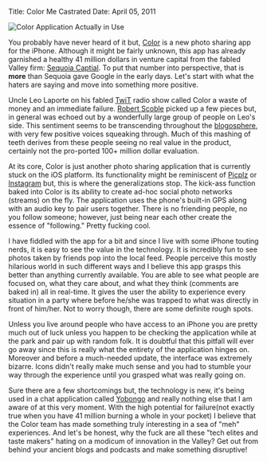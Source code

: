 Title: Color Me Castrated
Date: April 05, 2011

![Color Application Actually in Use][1]

You probably have never heard of it but,
[Color][2] is a new photo sharing app for the
iPhone. Although it might be fairly unknown, this app has already garnished a
healthy 41 million dollars in venture capital from the fabled Valley firm: 
[Sequoia Captial][3]. To put that number into perspective, that is __more__
than Sequoia gave Google in the early days. Let's start with what the haters
are saying and move into something more positive.

Uncle Leo Laporte on his fabled [TwiT][4] radio
show called Color a waste of money and an immediate failure. 
[Robert Scoble][5] picked up a few pieces but, in
general was echoed out by a wonderfully large group of people on Leo's side.
This sentiment seems to be transcending throughout the [blogosphere][6],
with very few positive voices squeaking through. Much of this mashing of teeth
derives from these people seeing no real value in the product, certainly not
the pro-ported 100+ million dollar evaluation.

At its core, Color is just another photo sharing application that is currently
stuck on the iOS platform. Its functionality might be reminiscent of 
[Picplz][7] or [Instagram][8] but, this is where the
generalizations stop. The kick-ass function baked into Color is its ability to
create ad-hoc social photo networks (streams) on the fly. The application uses
the phone's built-in GPS along with an audio key to pair users together. There
is no friending people, no you follow someone; however, just being near each
other create the essence of "following." Pretty fucking cool.

I have fiddled with the app for a bit and since I live with some iPhone touting
nerds, it is easy to see the value in the technology. It is incredibly fun to
see photos taken by friends pop into the local feed. People perceive this
mostly hilarious world in such different ways and I believe this app grasps
this better than anything currently available. You are able to see what people
are focused on, what they care about, and what they think (comments are baked
in) all in real-time. It gives the user the ability to experience every
situation in a party where before he/she was trapped to what was directly in
front of him/her. Not to worry though, there are some definite rough spots.

Unless you live around people who have access to an iPhone you are pretty much
out of luck unless you happen to be checking the application while at the park
and pair up with random folk. It is doubtful that this pitfall will ever go
away since this is really what the entirety of the application hinges on.
Moreover and before a much-needed update, the interface was extremely bizarre.
Icons didn't really make much sense and you had to stumble your way through the
experience until you grasped what was really going on.

Sure there are a few shortcomings but, the technology is new, it's being used
in a chat application called [Yobongo][9] and
really nothing else that I am aware of at this very moment. With the
high potential for failure(not exactly true when you have 41 million burning a
whole in your pocket) I believe that the Color team has made something truly
interesting in a sea of "meh" experiences. And let's be honest, why the fuck
are all these "tech elites and taste makers" hating on a modicum of innovation
in the Valley? Get out from behind your ancient blogs and podcasts and make
something disruptive!

[1]: http://c522735.r35.cf2.rackcdn.com/Color-iPhone-App.jpg
[2]: http://www.color.com/
[3]: http://www.businessweek.com/technology/content/mar2011/tc20110324_504360.htm
[4]: http://twit.tv/twit
[5]: http://scobleizer.com/
[6]: http://www.google.com/search?q=color+41+million&amp;tbm=blg
[7]: http://picplz.com/
[8]: http://instagram.com/
[9]: http://yobongo.com/
